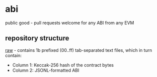 # abi
public good - pull requests welcome for any ABI from any EVM

## repository structure

[raw](raw) - contains 1b prefixed (00..ff) tab-separated text files, which in turn contain:

- Column 1: Keccak-256 hash of the contract bytes
- Column 2: JSONL-formatted ABI
